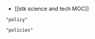 - [[stk science and tech MOC]]



```query 2021-10-29 17:00
"policy"
```

```query 2021-10-29 17:00
"policies"
```